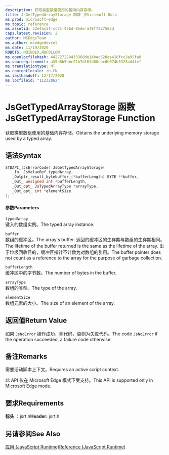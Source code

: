```yaml
---
description: 获取类型数组使用的基础内存存储。
title: JsGetTypedArrayStorage 函数 |Microsoft Docs
ms.prod: microsoft-edge
ms.topic: reference
ms.assetid: 52e4ac5f-cc71-456d-95de-a48f7327503d
caps.latest.revision: 2
author: MSEdgeTeam
ms.author: msedgedevrel
ms.date: 11/19/2020
ROBOTS: NOINDEX,NOFOLLOW
ms.openlocfilehash: 442727228433368de14bac528ea416fcc2a95fa8
ms.sourcegitcommit: a35a6b5bbc21b7df61d08cbc6b074b5325ad4fef
ms.translationtype: MT
ms.contentlocale: zh-CN
ms.lasthandoff: 12/17/2020
ms.locfileid: "11232062"
---
```

# <span data-ttu-id="c498d-103">JsGetTypedArrayStorage 函数</span><span class="sxs-lookup"><span data-stu-id="c498d-103">JsGetTypedArrayStorage Function</span></span>

<span data-ttu-id="c498d-104">获取类型数组使用的基础内存存储。</span><span class="sxs-lookup"><span data-stu-id="c498d-104">Obtains the underlying memory storage used by a typed array.</span></span>  
  
## <span data-ttu-id="c498d-105">语法</span><span class="sxs-lookup"><span data-stu-id="c498d-105">Syntax</span></span>  
  
```cpp  
STDAPI_(JsErrorCode) JsGetTypedArrayStorage(  
   _In_ JsValueRef typedArray,  
   _Outptr_result_bytebuffer_(*bufferLength) BYTE **buffer,  
   _Out_ unsigned int *bufferLength,  
   _Out_opt_ JsTypedArrayType *arrayType,  
   _Out_opt_ int *elementSize  
);  
```  
  
#### <span data-ttu-id="c498d-106">参数</span><span class="sxs-lookup"><span data-stu-id="c498d-106">Parameters</span></span>  
 `typedArray`  
 <span data-ttu-id="c498d-107">键入的数组实例。</span><span class="sxs-lookup"><span data-stu-id="c498d-107">The typed array instance.</span></span>  
  
 `buffer`  
 <span data-ttu-id="c498d-108">数组的缓冲区。</span><span class="sxs-lookup"><span data-stu-id="c498d-108">The array's buffer.</span></span> <span data-ttu-id="c498d-109">返回的缓冲区的生存期与数组的生存期相同。</span><span class="sxs-lookup"><span data-stu-id="c498d-109">The lifetime of the buffer returned is the same as the lifetime of the array.</span></span> <span data-ttu-id="c498d-110">出于垃圾回收目的，缓冲区指针不计数为对数组的引用。</span><span class="sxs-lookup"><span data-stu-id="c498d-110">The buffer pointer does not count as a reference to the array for the purpose of garbage collection.</span></span>  
  
 `bufferLength`  
 <span data-ttu-id="c498d-111">缓冲区中的字节数。</span><span class="sxs-lookup"><span data-stu-id="c498d-111">The number of bytes in the buffer.</span></span>  
  
 `arrayType`  
 <span data-ttu-id="c498d-112">数组的类型。</span><span class="sxs-lookup"><span data-stu-id="c498d-112">The type of the array.</span></span>  
  
 `elementSize`  
 <span data-ttu-id="c498d-113">数组元素的大小。</span><span class="sxs-lookup"><span data-stu-id="c498d-113">The size of an element of the array.</span></span>  
  
## <span data-ttu-id="c498d-114">返回值</span><span class="sxs-lookup"><span data-stu-id="c498d-114">Return Value</span></span>  
 <span data-ttu-id="c498d-115">如果 `JsNoError` 操作成功，则代码，否则为失败代码。</span><span class="sxs-lookup"><span data-stu-id="c498d-115">The code `JsNoError` if the operation succeeded, a failure code otherwise.</span></span>  
  
## <span data-ttu-id="c498d-116">备注</span><span class="sxs-lookup"><span data-stu-id="c498d-116">Remarks</span></span>  
 <span data-ttu-id="c498d-117">需要活动脚本上下文。</span><span class="sxs-lookup"><span data-stu-id="c498d-117">Requires an active script context.</span></span>  
  
 <span data-ttu-id="c498d-118">此 API 仅在 Microsoft Edge 模式下受支持。</span><span class="sxs-lookup"><span data-stu-id="c498d-118">This API is supported only in Microsoft Edge mode.</span></span>  
  
## <span data-ttu-id="c498d-119">要求</span><span class="sxs-lookup"><span data-stu-id="c498d-119">Requirements</span></span>  
 <span data-ttu-id="c498d-120">**标头** ：jsrt.h</span><span class="sxs-lookup"><span data-stu-id="c498d-120">**Header:** jsrt.h</span></span>  
  
## <span data-ttu-id="c498d-121">另请参阅</span><span class="sxs-lookup"><span data-stu-id="c498d-121">See Also</span></span>  
 [<span data-ttu-id="c498d-122">应用 (JavaScript Runtime)</span><span class="sxs-lookup"><span data-stu-id="c498d-122">Reference (JavaScript Runtime)</span></span>](../chakra-hosting/reference-javascript-runtime.md)
